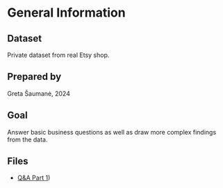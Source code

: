 # General Information

## Dataset
Private dataset from real Etsy shop.

## Prepared by
Greta Šaumanė, 2024

## Goal
Answer basic business questions as well as draw more complex findings from the data.

## Files
- [Q&A Part 1](https://docs.google.com/spreadsheets/d/1KmHcqO6XddgsWjj-EcLLL8BEmWozgxDctK_l_zEW2BY/edit?usp=sharing))

